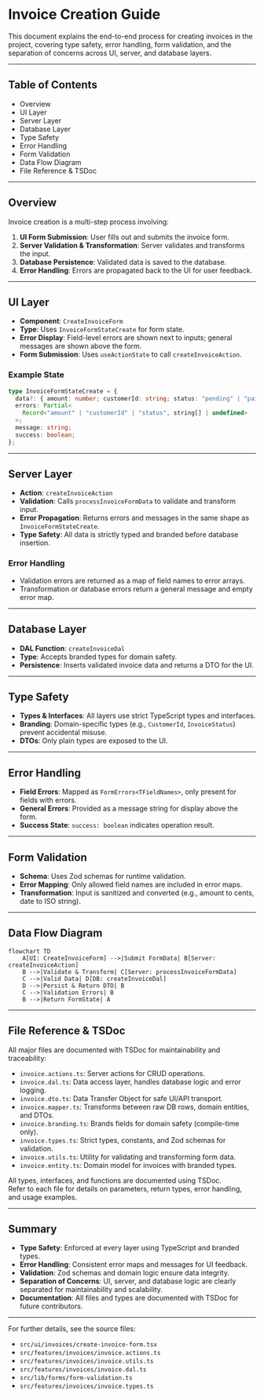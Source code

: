 # Invoice Creation Guide

This document explains the end-to-end process for creating invoices in the project, covering type safety, error handling, form validation, and the separation of concerns across UI, server, and database layers.

---

## Table of Contents

- Overview
- UI Layer
- Server Layer
- Database Layer
- Type Safety
- Error Handling
- Form Validation
- Data Flow Diagram
- File Reference & TSDoc

---

## Overview

Invoice creation is a multi-step process involving:

1. **UI Form Submission**: User fills out and submits the invoice form.
2. **Server Validation & Transformation**: Server validates and transforms the input.
3. **Database Persistence**: Validated data is saved to the database.
4. **Error Handling**: Errors are propagated back to the UI for user feedback.

---

## UI Layer

- **Component**: `CreateInvoiceForm`
- **Type**: Uses `InvoiceFormStateCreate` for form state.
- **Error Display**: Field-level errors are shown next to inputs; general messages are shown above the form.
- **Form Submission**: Uses `useActionState` to call `createInvoiceAction`.

### Example State

```typescript
type InvoiceFormStateCreate = {
  data?: { amount: number; customerId: string; status: "pending" | "paid" };
  errors: Partial<
    Record<"amount" | "customerId" | "status", string[] | undefined>
  >;
  message: string;
  success: boolean;
};
```

---

## Server Layer

- **Action**: `createInvoiceAction`
- **Validation**: Calls `processInvoiceFormData` to validate and transform input.
- **Error Propagation**: Returns errors and messages in the same shape as `InvoiceFormStateCreate`.
- **Type Safety**: All data is strictly typed and branded before database insertion.

### Error Handling

- Validation errors are returned as a map of field names to error arrays.
- Transformation or database errors return a general message and empty error map.

---

## Database Layer

- **DAL Function**: `createInvoiceDal`
- **Type**: Accepts branded types for domain safety.
- **Persistence**: Inserts validated invoice data and returns a DTO for the UI.

---

## Type Safety

- **Types & Interfaces**: All layers use strict TypeScript types and interfaces.
- **Branding**: Domain-specific types (e.g., `CustomerId`, `InvoiceStatus`) prevent accidental misuse.
- **DTOs**: Only plain types are exposed to the UI.

---

## Error Handling

- **Field Errors**: Mapped as `FormErrors<TFieldNames>`, only present for fields with errors.
- **General Errors**: Provided as a message string for display above the form.
- **Success State**: `success: boolean` indicates operation result.

---

## Form Validation

- **Schema**: Uses Zod schemas for runtime validation.
- **Error Mapping**: Only allowed field names are included in error maps.
- **Transformation**: Input is sanitized and converted (e.g., amount to cents, date to ISO string).

---

## Data Flow Diagram

```mermaid
flowchart TD
    A[UI: CreateInvoiceForm] -->|Submit FormData| B[Server: createInvoiceAction]
    B -->|Validate & Transform| C[Server: processInvoiceFormData]
    C -->|Valid Data| D[DB: createInvoiceDal]
    D -->|Persist & Return DTO| B
    C -->|Validation Errors| B
    B -->|Return FormState| A
```

---

## File Reference & TSDoc

All major files are documented with TSDoc for maintainability and traceability:

- `invoice.actions.ts`: Server actions for CRUD operations.
- `invoice.dal.ts`: Data access layer, handles database logic and error logging.
- `invoice.dto.ts`: Data Transfer Object for safe UI/API transport.
- `invoice.mapper.ts`: Transforms between raw DB rows, domain entities, and DTOs.
- `invoice.branding.ts`: Brands fields for domain safety (compile-time only).
- `invoice.types.ts`: Strict types, constants, and Zod schemas for validation.
- `invoice.utils.ts`: Utility for validating and transforming form data.
- `invoice.entity.ts`: Domain model for invoices with branded types.

All types, interfaces, and functions are documented using TSDoc.  
Refer to each file for details on parameters, return types, error handling, and usage examples.

---

## Summary

- **Type Safety**: Enforced at every layer using TypeScript and branded types.
- **Error Handling**: Consistent error maps and messages for UI feedback.
- **Validation**: Zod schemas and domain logic ensure data integrity.
- **Separation of Concerns**: UI, server, and database logic are clearly separated for maintainability and scalability.
- **Documentation**: All files and types are documented with TSDoc for future contributors.

---

For further details, see the source files:

- `src/ui/invoices/create-invoice-form.tsx`
- `src/features/invoices/invoice.actions.ts`
- `src/features/invoices/invoice.utils.ts`
- `src/features/invoices/invoice.dal.ts`
- `src/lib/forms/form-validation.ts`
- `src/features/invoices/invoice.types.ts`
